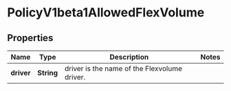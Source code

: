 

# PolicyV1beta1AllowedFlexVolume

## Properties

Name | Type | Description | Notes
------------ | ------------- | ------------- | -------------
**driver** | **String** | driver is the name of the Flexvolume driver. | 




